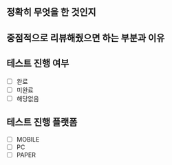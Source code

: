 ## 정확히 무엇을 한 것인지


## 중점적으로 리뷰해줬으면 하는 부분과 이유


## 테스트 진행 여부
* [ ]  완료
* [ ]  미완료
* [ ]  해당없음

## 테스트 진행 플랫폼
* [ ]  MOBILE
* [ ]  PC
* [ ]  PAPER
